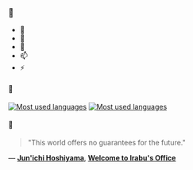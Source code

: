 ### 👋

- 🔭
- 🌱
- 💬
- 📫
- ⚡

#### 🧏

[![Most used languages](https://github-readme-stats-aynah.vercel.app/api/top-langs/?username=aynh&theme=solarized-dark&langs_count=6&layout=compact&hide_title=true)](https://github.com/anuraghazra/github-readme-stats#gh-dark-mode-only)
[![Most used languages](https://github-readme-stats-aynah.vercel.app/api/top-langs/?username=aynh&theme=solarized-light&langs_count=6&layout=compact&hide_title=true)](https://github.com/anuraghazra/github-readme-stats#gh-light-mode-only)

#### 💬

> "This world offers no guarantees for the future."

&mdash; [**Jun'ichi Hoshiyama**](https://myanimelist.net/character.php?q=Jun'ichi%20Hoshiyama&cat=character), [**Welcome to Irabu's Office**](https://myanimelist.net/search/all?q=Welcome%20to%20Irabu's%20Office&cat=all)
